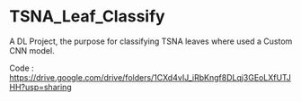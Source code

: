 # TSNA_Leaf_Classify
A DL  Project, the purpose for classifying TSNA leaves where used a Custom CNN model.

Code : https://drive.google.com/drive/folders/1CXd4vIJ_iRbKngf8DLqj3GEoLXfUTJHH?usp=sharing

